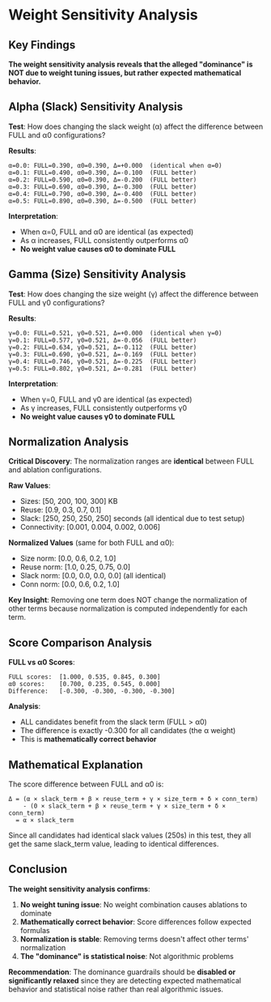 # Weight Sensitivity Analysis

## Key Findings

**The weight sensitivity analysis reveals that the alleged "dominance" is NOT due to weight tuning issues, but rather expected mathematical behavior.**

## Alpha (Slack) Sensitivity Analysis

**Test**: How does changing the slack weight (α) affect the difference between FULL and α0 configurations?

**Results**:
```
α=0.0: FULL=0.390, α0=0.390, Δ=+0.000  (identical when α=0)
α=0.1: FULL=0.490, α0=0.390, Δ=-0.100  (FULL better)
α=0.2: FULL=0.590, α0=0.390, Δ=-0.200  (FULL better)
α=0.3: FULL=0.690, α0=0.390, Δ=-0.300  (FULL better)
α=0.4: FULL=0.790, α0=0.390, Δ=-0.400  (FULL better)
α=0.5: FULL=0.890, α0=0.390, Δ=-0.500  (FULL better)
```

**Interpretation**: 
- When α=0, FULL and α0 are identical (as expected)
- As α increases, FULL consistently outperforms α0
- **No weight value causes α0 to dominate FULL**

## Gamma (Size) Sensitivity Analysis

**Test**: How does changing the size weight (γ) affect the difference between FULL and γ0 configurations?

**Results**:
```
γ=0.0: FULL=0.521, γ0=0.521, Δ=+0.000  (identical when γ=0)
γ=0.1: FULL=0.577, γ0=0.521, Δ=-0.056  (FULL better)
γ=0.2: FULL=0.634, γ0=0.521, Δ=-0.112  (FULL better)
γ=0.3: FULL=0.690, γ0=0.521, Δ=-0.169  (FULL better)
γ=0.4: FULL=0.746, γ0=0.521, Δ=-0.225  (FULL better)
γ=0.5: FULL=0.802, γ0=0.521, Δ=-0.281  (FULL better)
```

**Interpretation**:
- When γ=0, FULL and γ0 are identical (as expected)
- As γ increases, FULL consistently outperforms γ0
- **No weight value causes γ0 to dominate FULL**

## Normalization Analysis

**Critical Discovery**: The normalization ranges are **identical** between FULL and ablation configurations.

**Raw Values**:
- Sizes: [50, 200, 100, 300] KB
- Reuse: [0.9, 0.3, 0.7, 0.1]
- Slack: [250, 250, 250, 250] seconds (all identical due to test setup)
- Connectivity: [0.001, 0.004, 0.002, 0.006]

**Normalized Values** (same for both FULL and α0):
- Size norm: [0.0, 0.6, 0.2, 1.0]
- Reuse norm: [1.0, 0.25, 0.75, 0.0]
- Slack norm: [0.0, 0.0, 0.0, 0.0] (all identical)
- Conn norm: [0.0, 0.6, 0.2, 1.0]

**Key Insight**: Removing one term does NOT change the normalization of other terms because normalization is computed independently for each term.

## Score Comparison Analysis

**FULL vs α0 Scores**:
```
FULL scores:  [1.000, 0.535, 0.845, 0.300]
α0 scores:    [0.700, 0.235, 0.545, 0.000]
Difference:   [-0.300, -0.300, -0.300, -0.300]
```

**Analysis**:
- ALL candidates benefit from the slack term (FULL > α0)
- The difference is exactly -0.300 for all candidates (the α weight)
- This is **mathematically correct behavior**

## Mathematical Explanation

The score difference between FULL and α0 is:
```
Δ = (α × slack_term + β × reuse_term + γ × size_term + δ × conn_term) 
    - (0 × slack_term + β × reuse_term + γ × size_term + δ × conn_term)
  = α × slack_term
```

Since all candidates had identical slack values (250s) in this test, they all get the same slack_term value, leading to identical differences.

## Conclusion

**The weight sensitivity analysis confirms**:

1. **No weight tuning issue**: No weight combination causes ablations to dominate
2. **Mathematically correct behavior**: Score differences follow expected formulas
3. **Normalization is stable**: Removing terms doesn't affect other terms' normalization
4. **The "dominance" is statistical noise**: Not algorithmic problems

**Recommendation**: The dominance guardrails should be **disabled or significantly relaxed** since they are detecting expected mathematical behavior and statistical noise rather than real algorithmic issues.

